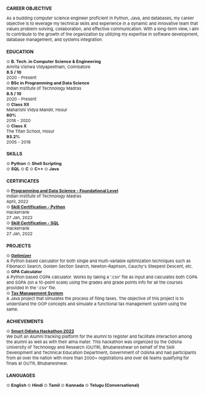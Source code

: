 <!-- Career Objective -->
<div>
    <h2 style="font-size: 12px">CAREER OBJECTIVE</h2>
    <p style="font-size: 11px">
        As a budding computer science engineer proficient in Python, Java, and databases, my career objective is to leverage my technical skills and experience in a dynamic and innovative team that values problem-solving, collaboration, and effective communication. With a long-term view, I aim to contribute to the growth of the organization by utilizing my expertise in software development, database management, and systems integration.
    </p>
</div>

<!--Education-->
<div> 
    <h2 style="font-size: 12px">EDUCATION</h2>
    <p style="font-size: 11px">
        ⊙ <strong>B. Tech. in Computer Science & Engineering</strong> <br>
        Amrita Vishwa Vidyapeetham, Coimbatore <br>
        <b>8.5 / 10</b> <br>
        2020 - Present
        <br>
        ⊙ <strong>BSc in Programming and Data Science</strong> <br>
        Indian Institute of Technology Madras <br>
        <b>8.5 / 10</b> <br>
        2020 - Present
        <br>
        ⊙ <strong>Class XII</strong> <br> 
        Maharishi Vidya Mandir, Hosur <br>
        <b>80%</b> <br>
        2018 - 2020
        <br>
        ⊙ <strong>Class X</strong> <br>
        The Titan School, Hosur <br>
        <b>93.2%</b> <br>
        2005 - 2018
    </p>
</div>

<!--Skills-->
<div> 
    <h2 style="font-size: 12px">SKILLS</h2>
    <p style="font-size: 11px">
        ⊙ <strong>Python</strong> ⊙ <strong>Shell Scripting</strong> <br>
        ⊙ <strong>SQL</strong> ⊙ <strong>C</strong> ⊙ <strong>C++</strong> ⊙ <strong>Java</strong> <br>
    </p>
</div>

<!--Certificates-->
<div> 
    <h2 style="font-size: 12px">CERTIFICATES</h2>
    <p style="font-size: 11px">
        ⊙ <strong><a href="https://drive.google.com/file/d/1-6ebuPItDKnzw9k3zPPMlLx6nY-DXFue/view?usp=sharing">Programming and Data Science - Foundational Level</a></strong> <br>
        Indian Institute of Technology Madras <br>
        April, 2022
        <br>
        ⊙ <strong><a href="https://www.hackerrank.com/certificates/94e3b1f849f2">Skill Certification - Python</a></strong> <br>
        Hackerrank <br>
        27 Jan, 2022 
        <br>
        ⊙ <strong><a href="https://www.hackerrank.com/certificates/02dd312b5dec">Skill Certification - SQL</a></strong> <br>
        Hackerrank <br>
        27 Jan, 2022
    </p>
   
</div>

<!--Technical Interests>

<!--Personal Projects-->
<div> 
    <h2 style="font-size: 12px">PROJECTS</h2>
    <p style="font-size: 11px">
        ⊙ <strong><a href="https://github.com/MusicViking/Optimization-and-Numerical-Methods">Optimizer</a></strong> <br>
        A Python based calculator for both single and multi-variable optimization techniques such as Fibonacci Search, Golden Section Search, Newton-Raphson, Cauchy's Steepest Descent, etc. <br>
        ⊙ <strong>GPA Calculator</strong> <br>
        A Python based CGPA calculator. Works by taking a '.csv' file as input and calculates both CGPA and SGPA (on a 10-point scale) using the grades and grade points info for all the courses provided in the '.csv' file. <br>
        ⊙ <strong><a href="https://github.com/MusicViking/Tax-Management-System">Tax Management System</a></strong> <br>
        A Java project that simulates the process of filing taxes. The objective of this project is to understand the OOP concepts and simulate a functional tax management system using the same.
    </p>
</div>

<!--Achievements-->
<div> 
    <h2 style="font-size: 12px">ACHIEVEMENTS</h2>
    <p style="font-size: 11px">
        ⊙ <strong><a href="https://drive.google.com/file/d/1GaZwQgGXg68gEVnm5QIPmaTTitl35aha/view?usp=share_link">Smart Odisha Hackathon 2022</a></strong> <br>
        We built an Alumni tracking platform for the alumni to register and facilitate interaction among the alumni as well as with their alma mater. 
        This hackathon was organized by the Odisha University of Technology and Research (OUTR), Bhubaneshwar on behalf of the Skill Development and Technical Education Department, Government of Odisha and had participants from all over the nation with more than 2000+ registrations and over 66 teams qualifying for finals at OUTR, Bhubaneshwar.
    </p>
</div>

<!--Languages-->
<div> 
    <h2 style="font-size: 12px">LANGUAGES</h2>
    <p style="font-size: 11px">
        ⊙ <strong>English</strong> ⊙ <strong>Hindi</strong>
        ⊙ <strong>Tamil</strong> ⊙ <strong>Kannada</strong>
        ⊙ <strong>Telugu (Conversational)</strong> 
    </p>
</div>